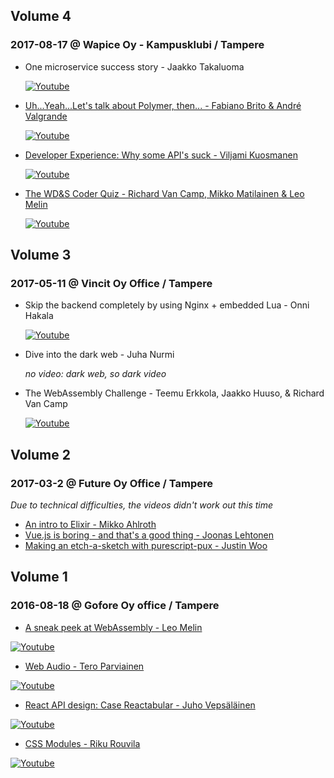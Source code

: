 ## Volume 4

### 2017-08-17 @ Wapice Oy - Kampusklubi / Tampere

 - One microservice success story - Jaakko Takaluoma
 
   [![Youtube](https://img.youtube.com/vi/QOz3mdlSr5k/mqdefault.jpg)](https://youtu.be/QOz3mdlSr5k?list=PLzTZiC7Lgr5PXKGvz8Y9xPTrLRYI5dVhx)

 - [Uh...Yeah...Let's talk about Polymer, then... - Fabiano Brito & André Valgrande](https://github.com/webDevAndSausages/archivedMeetupStuff/blob/master/2017-08-17%20%40%20Wapice%20Oy%20-%20Kampusklubi/Uh...Yeah...Let's%20talk%20about%20Polymer%2C%20then...%20-%20Fabiano%20Brito%20%26%20Andr%C3%A9%20Valgrande/Polymer1.x.pdf)
  
   [![Youtube](https://img.youtube.com/vi/4YKilvpDOFI/mqdefault.jpg)](https://youtu.be/4YKilvpDOFI?list=PLzTZiC7Lgr5PXKGvz8Y9xPTrLRYI5dVhx)
 
 - [Developer Experience: Why some API's suck - Viljami Kuosmanen](https://github.com/anttiviljami/why-some-apis-suck)
 
   [![Youtube](https://img.youtube.com/vi/i78KpYX9ooc/mqdefault.jpg)](https://youtu.be/i78KpYX9ooc?list=PLzTZiC7Lgr5PXKGvz8Y9xPTrLRYI5dVhx)
 
 - [The WD&S Coder Quiz - Richard Van Camp, Mikko Matilainen & Leo Melin](https://github.com/webDevAndSausages/archivedMeetupStuff/tree/master/2017-08-17%20%40%20Wapice%20Oy%20-%20Kampusklubi/Quiz)
 
   [![Youtube](https://img.youtube.com/vi/scIX9onlwis/mqdefault.jpg)](https://www.youtube.com/watch?v=scIX9onlwisfeature=youtu.be#t=134m54s)


## Volume 3

### 2017-05-11 @ Vincit Oy Office / Tampere

 - Skip the backend completely by using Nginx + embedded Lua - Onni Hakala
 
   [![Youtube](https://img.youtube.com/vi/JXKIaZRJAS0/mqdefault.jpg)](https://www.youtube.com/watch?v=JXKIaZRJAS0&feature=youtu.be#t=55m13s)

 - Dive into the dark web - Juha Nurmi
 
    *no video: dark web, so dark video*
 
 - The WebAssembly Challenge - Teemu Erkkola, Jaakko Huuso, & Richard Van Camp
 
   [![Youtube](https://img.youtube.com/vi/JXKIaZRJAS0/mqdefault.jpg)](https://www.youtube.com/watch?v=JXKIaZRJAS0&feature=youtu.be#t=140m57s)

## Volume 2

### 2017-03-2 @ Future Oy Office / Tampere

  *Due to technical difficulties, the videos didn't work out this time*

 - [An intro to Elixir - Mikko Ahlroth](https://docs.google.com/presentation/d/1BxPmksfgVsS7ela-jS3tYI3W2PFb08vJVFkC8vMwj5M/edit#slide=id.p)
 - [Vue.js is boring - and that's a good thing - Joonas Lehtonen](https://www.slideshare.net/secret/BjukNjY5wCAfIx)
 - [Making an etch-a-sketch with purescript-pux - Justin Woo](https://github.com/justinwoo/purescript-etch-sketch)     

## Volume 1

### 2016-08-18 @ Gofore Oy office / Tampere
 - [A sneak peek at WebAssembly - Leo Melin](https://github.com/webDevAndSausages/archivedMeetupStuff/tree/master/2016-08-18%20%40%20Gofore%20Oy%20office%20-%20Tampere/A%20Sneak%20Peek%20at%20WebAssembly%20-%20Leo%20Melin)
  
  [![Youtube](https://img.youtube.com/vi/R_Ac8l4BifI/mqdefault.jpg)](https://www.youtube.com/watch?v=R_Ac8l4BifI&index=2&list=PLAXFhYAsjDThLJoFJFgUZ9xpk1zsk1h1k)
 
 - [Web Audio - Tero Parviainen](https://github.com/webDevAndSausages/archivedMeetupStuff/tree/master/2016-08-18%20%40%20Gofore%20Oy%20office%20-%20Tampere/Web%20Audio%20-%20Tero%20Parviainen)
 
  [![Youtube](https://img.youtube.com/vi/dlJLDoJ0OqQ/mqdefault.jpg)](https://www.youtube.com/watch?v=dlJLDoJ0OqQ&index=4&list=PLAXFhYAsjDThLJoFJFgUZ9xpk1zsk1h1k)
  
 - [React API design: Case Reactabular - Juho Vepsäläinen](https://github.com/webDevAndSausages/archivedMeetupStuff/tree/master/2016-08-18%20%40%20Gofore%20Oy%20office%20-%20Tampere/React%20API%20design:%20Case%20Reactabular%20-%20Juho%20Veps%C3%A4l%C3%A4inen)
 
  [![Youtube](https://img.youtube.com/vi/nEn5k_HXeNc/mqdefault.jpg)](https://www.youtube.com/watch?v=nEn5k_HXeNc&index=3&list=PLAXFhYAsjDThLJoFJFgUZ9xpk1zsk1h1k)
 
 - [CSS Modules - Riku Rouvila](https://github.com/webDevAndSausages/archivedMeetupStuff/tree/master/2016-08-18%20%40%20Gofore%20Oy%20office%20-%20Tampere/CSS%20Modules%20-%20Riku%20Rouvila)
 
  [![Youtube](https://img.youtube.com/vi/iu0w96wKJEk/mqdefault.jpg)](https://www.youtube.com/watch?v=iu0w96wKJEk&index=1&list=PLAXFhYAsjDThLJoFJFgUZ9xpk1zsk1h1k)
